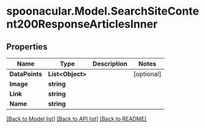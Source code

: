 # spoonacular.Model.SearchSiteContent200ResponseArticlesInner

## Properties

Name | Type | Description | Notes
------------ | ------------- | ------------- | -------------
**DataPoints** | **List&lt;Object&gt;** |  | [optional] 
**Image** | **string** |  | 
**Link** | **string** |  | 
**Name** | **string** |  | 

[[Back to Model list]](../README.md#documentation-for-models) [[Back to API list]](../README.md#documentation-for-api-endpoints) [[Back to README]](../README.md)

